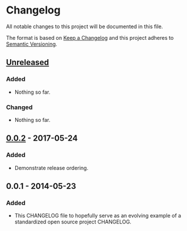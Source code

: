 # Changelog
All notable changes to this project will be documented in this file.

The format is based on [Keep a Changelog](http://keepachangelog.com/)
and this project adheres to [Semantic Versioning](http://semver.org/).

## [Unreleased]
### Added
- Nothing so far.

### Changed
- Nothing so far.

## [0.0.2] - 2017-05-24
### Added
- Demonstrate release ordering.

## 0.0.1 - 2014-05-23
### Added
- This CHANGELOG file to hopefully serve as an evolving example of a standardized open source project CHANGELOG.

[Unreleased]: https://github.com/ONSdigital/ras-swagger-codegen/compare/v0.0.2...HEAD
[0.0.2]: https://github.com/ONSdigital/ras-swagger-codegen/compare/v0.0.1...v0.0.2
